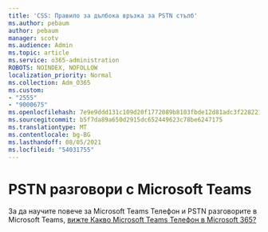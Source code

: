 ```yaml
---
title: 'CSS: Правило за дълбока връзка за PSTN стълб'
ms.author: pebaum
author: pebaum
manager: scotv
ms.audience: Admin
ms.topic: article
ms.service: o365-administration
ROBOTS: NOINDEX, NOFOLLOW
localization_priority: Normal
ms.collection: Adm_O365
ms.custom:
- "2555"
- "9000675"
ms.openlocfilehash: 7e9e9ddd131c109d20f1772089b8103fbde12d81adc3f2282210c8a9e2e43611
ms.sourcegitcommit: b5f7da89a650d2915dc652449623c78be6247175
ms.translationtype: MT
ms.contentlocale: bg-BG
ms.lasthandoff: 08/05/2021
ms.locfileid: "54031755"
---
```

# <a name="pstn-calling-with-microsoft-teams"></a>PSTN разговори с Microsoft Teams

За да научите повече за Microsoft Teams Телефон и PSTN разговорите в Microsoft Teams, [вижте Какво Microsoft Teams Телефон в Microsoft 365?](https://docs.microsoft.com/microsoftteams/what-is-phone-system-in-office-365)